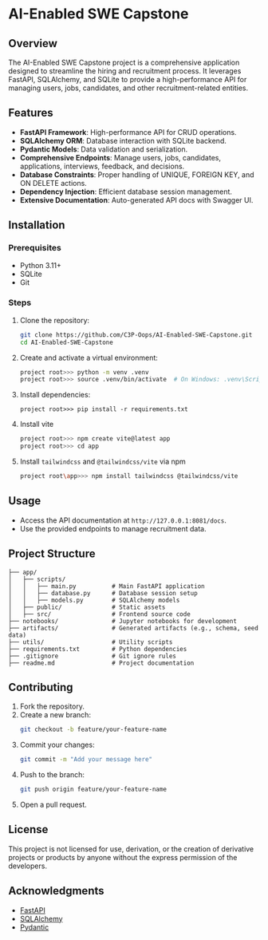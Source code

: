 # AI-Enabled SWE Capstone

## Overview
The AI-Enabled SWE Capstone project is a comprehensive application designed to streamline the hiring and recruitment process. It leverages FastAPI, SQLAlchemy, and SQLite to provide a high-performance API for managing users, jobs, candidates, and other recruitment-related entities.

## Features
- **FastAPI Framework**: High-performance API for CRUD operations.
- **SQLAlchemy ORM**: Database interaction with SQLite backend.
- **Pydantic Models**: Data validation and serialization.
- **Comprehensive Endpoints**: Manage users, jobs, candidates, applications, interviews, feedback, and decisions.
- **Database Constraints**: Proper handling of UNIQUE, FOREIGN KEY, and ON DELETE actions.
- **Dependency Injection**: Efficient database session management.
- **Extensive Documentation**: Auto-generated API docs with Swagger UI.

## Installation

### Prerequisites
- Python 3.11+
- SQLite
- Git

### Steps
1. Clone the repository:
   ```bash
   git clone https://github.com/C3P-Oops/AI-Enabled-SWE-Capstone.git
   cd AI-Enabled-SWE-Capstone
   ```
2. Create and activate a virtual environment:
   ```bash
   project root>>> python -m venv .venv
   project root>>> source .venv/bin/activate  # On Windows: .venv\Scripts\activate
   ```
3. Install dependencies:
   ```terminal
   project root>>> pip install -r requirements.txt
   ```
4. Install vite
   ```bash
   project root>>> npm create vite@latest app
   project root>>> cd app
   ```
5. Install `tailwindcss` and `@tailwindcss/vite` via npm
   ```bash
   project root\app>>> npm install tailwindcss @tailwindcss/vite
   ```


## Usage
- Access the API documentation at `http://127.0.0.1:8081/docs`.
- Use the provided endpoints to manage recruitment data.

## Project Structure
```
├── app/
│   ├── scripts/
│   │   ├── main.py          # Main FastAPI application
│   │   ├── database.py      # Database session setup
│   │   ├── models.py        # SQLAlchemy models
│   ├── public/              # Static assets
│   ├── src/                 # Frontend source code
├── notebooks/               # Jupyter notebooks for development
├── artifacts/               # Generated artifacts (e.g., schema, seed data)
├── utils/                   # Utility scripts
├── requirements.txt         # Python dependencies
├── .gitignore               # Git ignore rules
├── readme.md                # Project documentation
```

## Contributing
1. Fork the repository.
2. Create a new branch:
   ```bash
   git checkout -b feature/your-feature-name
   ```
3. Commit your changes:
   ```bash
   git commit -m "Add your message here"
   ```
4. Push to the branch:
   ```bash
   git push origin feature/your-feature-name
   ```
5. Open a pull request.

## License
This project is not licensed for use, derivation, or the creation of derivative projects or products by anyone without the express permission of the developers.

## Acknowledgments
- [FastAPI](https://fastapi.tiangolo.com/)
- [SQLAlchemy](https://www.sqlalchemy.org/)
- [Pydantic](https://pydantic-docs.helpmanual.io/)